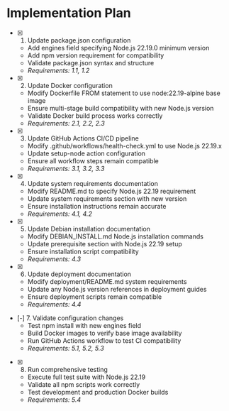 # Implementation Plan

- [x] 1. Update package.json configuration
  - Add engines field specifying Node.js 22.19.0 minimum version
  - Add npm version requirement for compatibility
  - Validate package.json syntax and structure
  - _Requirements: 1.1, 1.2_

- [x] 2. Update Docker configuration
  - Modify Dockerfile FROM statement to use node:22.19-alpine base image
  - Ensure multi-stage build compatibility with new Node.js version
  - Validate Docker build process works correctly
  - _Requirements: 2.1, 2.2, 2.3_

- [x] 3. Update GitHub Actions CI/CD pipeline
  - Modify .github/workflows/health-check.yml to use Node.js 22.19.x
  - Update setup-node action configuration
  - Ensure all workflow steps remain compatible
  - _Requirements: 3.1, 3.2, 3.3_

- [x] 4. Update system requirements documentation
  - Modify README.md to specify Node.js 22.19 requirement
  - Update system requirements section with new version
  - Ensure installation instructions remain accurate
  - _Requirements: 4.1, 4.2_

- [x] 5. Update Debian installation documentation
  - Modify DEBIAN_INSTALL.md Node.js installation commands
  - Update prerequisite section with Node.js 22.19 setup
  - Ensure installation script compatibility
  - _Requirements: 4.3_

- [x] 6. Update deployment documentation
  - Modify deployment/README.md system requirements
  - Update any Node.js version references in deployment guides
  - Ensure deployment scripts remain compatible
  - _Requirements: 4.4_

- [-] 7. Validate configuration changes
  - Test npm install with new engines field
  - Build Docker images to verify base image availability
  - Run GitHub Actions workflow to test CI compatibility
  - _Requirements: 5.1, 5.2, 5.3_

- [x] 8. Run comprehensive testing
  - Execute full test suite with Node.js 22.19
  - Validate all npm scripts work correctly
  - Test development and production Docker builds
  - _Requirements: 5.4_